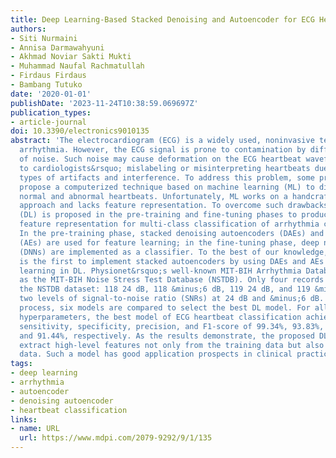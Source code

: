 ```yaml
---
title: Deep Learning-Based Stacked Denoising and Autoencoder for ECG Heartbeat Classification
authors:
- Siti Nurmaini
- Annisa Darmawahyuni
- Akhmad Noviar Sakti Mukti
- Muhammad Naufal Rachmatullah
- Firdaus Firdaus
- Bambang Tutuko
date: '2020-01-01'
publishDate: '2023-11-24T10:38:59.069697Z'
publication_types:
- article-journal
doi: 10.3390/electronics9010135
abstract: 'The electrocardiogram (ECG) is a widely used, noninvasive test for analyzing
  arrhythmia. However, the ECG signal is prone to contamination by different kinds
  of noise. Such noise may cause deformation on the ECG heartbeat waveform, leading
  to cardiologists&rsquo; mislabeling or misinterpreting heartbeats due to varying
  types of artifacts and interference. To address this problem, some previous studies
  propose a computerized technique based on machine learning (ML) to distinguish between
  normal and abnormal heartbeats. Unfortunately, ML works on a handcrafted, feature-based
  approach and lacks feature representation. To overcome such drawbacks, deep learning
  (DL) is proposed in the pre-training and fine-tuning phases to produce an automated
  feature representation for multi-class classification of arrhythmia conditions.
  In the pre-training phase, stacked denoising autoencoders (DAEs) and autoencoders
  (AEs) are used for feature learning; in the fine-tuning phase, deep neural networks
  (DNNs) are implemented as a classifier. To the best of our knowledge, this research
  is the first to implement stacked autoencoders by using DAEs and AEs for feature
  learning in DL. Physionet&rsquo;s well-known MIT-BIH Arrhythmia Database, as well
  as the MIT-BIH Noise Stress Test Database (NSTDB). Only four records are used from
  the NSTDB dataset: 118 24 dB, 118 &minus;6 dB, 119 24 dB, and 119 &minus;6 dB, with
  two levels of signal-to-noise ratio (SNRs) at 24 dB and &minus;6 dB. In the validation
  process, six models are compared to select the best DL model. For all fine-tuned
  hyperparameters, the best model of ECG heartbeat classification achieves an accuracy,
  sensitivity, specificity, precision, and F1-score of 99.34%, 93.83%, 99.57%, 89.81%,
  and 91.44%, respectively. As the results demonstrate, the proposed DL model can
  extract high-level features not only from the training data but also from unseen
  data. Such a model has good application prospects in clinical practice.'
tags:
- deep learning
- arrhythmia
- autoencoder
- denoising autoencoder
- heartbeat classification
links:
- name: URL
  url: https://www.mdpi.com/2079-9292/9/1/135
---
```

